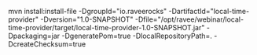 mvn install:install-file -DgroupId="io.raveerocks" -DartifactId="local-time-provider" -Dversion="1.0-SNAPSHOT" -Dfile="/opt/ravee/webinar/local-time-provider/target/local-time-provider-1.0-SNAPSHOT.jar" -Dpackaging=jar -DgeneratePom=true -DlocalRepositoryPath=.  -DcreateChecksum=true